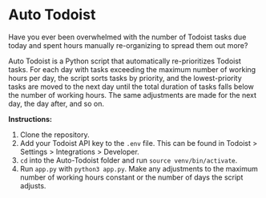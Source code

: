# Auto Todoist
Have you ever been overwhelmed with the number of Todoist tasks due today and spent hours manually re-organizing to spread them out more?

Auto Todoist is a Python script that automatically re-prioritizes Todoist tasks. For each day with tasks exceeding the maximum number of working hours per day, the script sorts tasks by priority, and the lowest-priority tasks are moved to the next day until the total duration of tasks falls below the number of working hours. The same adjustments are made for the next day, the day after, and so on.

**Instructions:**
1. Clone the repository.
2. Add your Todoist API key to the `.env` file. This can be found in Todoist > Settings > Integrations > Developer.
3. `cd` into the Auto-Todoist folder and run `source venv/bin/activate`.
4. Run `app.py` with `python3 app.py`. Make any adjustments to the maximum number of working hours constant or the number of days the script adjusts.
